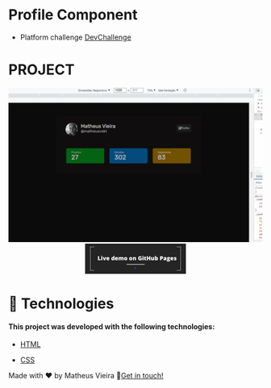 # Profile Component

- Platform challenge [DevChallenge](https://www.devchallenge.com.br/challenges/5f0b4acaa5fec43156149044/details) 

# PROJECT

<img src="images/profile-component.gif" alt="Markdown Monster icon" alt="Logo" width="1000" />



<div align="center" height="50" width="30">
<a href="https://matheusvskt.github.io/Profile-component/">
<img alt="Readme" title="Readme" src="images/live.jpg"> 
</a>
</div>

# 🚀 Technologies

#### This project was developed with the following technologies:

- [HTML](https://developer.mozilla.org/pt-BR/docs/Web/HTML)

- [CSS](https://developer.mozilla.org/pt-BR/docs/Web/CSS)

Made with ♥ by Matheus Vieira 👋[Get in touch!](https://www.linkedin.com/in/matheus-silva-vieira/)
